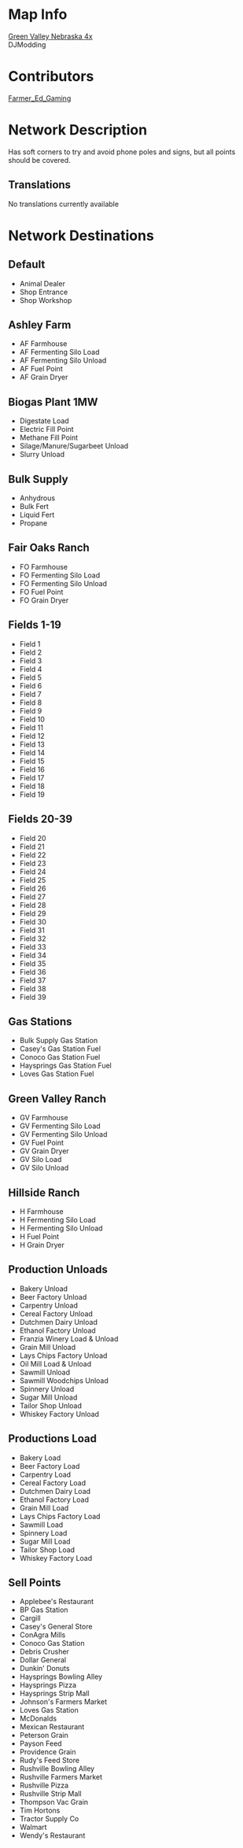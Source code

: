 # Map Info
[Green Valley Nebraska 4x](https://djmodding.itch.io/fs22-green-valley-nebraska-4x)  
DJModding

# Contributors
[Farmer_Ed_Gaming](https://github.com/Farmer-Ed-Gaming)    

# Network Description
Has soft corners to try and avoid phone poles and signs, but all points should be covered.

## Translations
No translations currently available

# Network Destinations

## Default
 * Animal Dealer
 * Shop Entrance
 * Shop Workshop

## Ashley Farm
 * AF Farmhouse
 * AF Fermenting Silo Load
 * AF Fermenting Silo Unload
 * AF Fuel Point
 * AF Grain Dryer

## Biogas Plant 1MW
 * Digestate Load
 * Electric Fill Point
 * Methane Fill Point
 * Silage/Manure/Sugarbeet Unload
 * Slurry Unload

## Bulk Supply
 * Anhydrous
 * Bulk Fert
 * Liquid Fert
 * Propane

## Fair Oaks Ranch
 * FO Farmhouse
 * FO Fermenting Silo Load
 * FO Fermenting Silo Unload
 * FO Fuel Point
 * FO Grain Dryer

## Fields 1-19
 * Field 1
 * Field 2
 * Field 3
 * Field 4
 * Field 5
 * Field 6
 * Field 7
 * Field 8
 * Field 9
 * Field 10
 * Field 11
 * Field 12
 * Field 13
 * Field 14
 * Field 15
 * Field 16
 * Field 17
 * Field 18
 * Field 19

## Fields 20-39
 * Field 20
 * Field 21
 * Field 22
 * Field 23
 * Field 24
 * Field 25
 * Field 26
 * Field 27
 * Field 28
 * Field 29
 * Field 30
 * Field 31
 * Field 32
 * Field 33
 * Field 34
 * Field 35
 * Field 36
 * Field 37
 * Field 38
 * Field 39

## Gas Stations
 * Bulk Supply Gas Station
 * Casey's Gas Station Fuel
 * Conoco Gas Station Fuel
 * Haysprings Gas Station Fuel
 * Loves Gas Station Fuel

## Green Valley Ranch
 * GV Farmhouse
 * GV Fermenting Silo Load
 * GV Fermenting Silo Unload
 * GV Fuel Point
 * GV Grain Dryer
 * GV Silo Load
 * GV Silo Unload

## Hillside Ranch
 * H Farmhouse
 * H Fermenting Silo Load
 * H Fermenting Silo Unload
 * H Fuel Point
 * H Grain Dryer

## Production Unloads
 * Bakery Unload
 * Beer Factory Unload
 * Carpentry Unload
 * Cereal Factory Unload
 * Dutchmen Dairy Unload
 * Ethanol Factory Unload
 * Franzia Winery Load & Unload
 * Grain Mill Unload
 * Lays Chips Factory Unload
 * Oil Mill Load & Unload
 * Sawmill Unload
 * Sawmill Woodchips Unload
 * Spinnery Unload
 * Sugar Mill Unload
 * Tailor Shop Unload
 * Whiskey Factory Unload

## Productions Load
 * Bakery Load
 * Beer Factory Load
 * Carpentry Load
 * Cereal Factory Load
 * Dutchmen Dairy Load
 * Ethanol Factory Load
 * Grain Mill Load
 * Lays Chips Factory Load
 * Sawmill Load
 * Spinnery Load
 * Sugar Mill Load
 * Tailor Shop Load
 * Whiskey Factory Load

## Sell Points
 * Applebee's Restaurant
 * BP Gas Station
 * Cargill
 * Casey's General Store
 * ConAgra Mills
 * Conoco Gas Station
 * Debris Crusher
 * Dollar General
 * Dunkin' Donuts
 * Haysprings Bowling Alley
 * Haysprings Pizza
 * Haysprings Strip Mall
 * Johnson's Farmers Market
 * Loves Gas Station
 * McDonalds
 * Mexican Restaurant
 * Peterson Grain
 * Payson Feed
 * Providence Grain
 * Rudy's Feed Store
 * Rushville Bowling Alley
 * Rushville Farmers Market
 * Rushville Pizza
 * Rushville Strip Mall
 * Thompson Vac Grain
 * Tim Hortons
 * Tractor Supply Co
 * Walmart
 * Wendy's Restaurant

